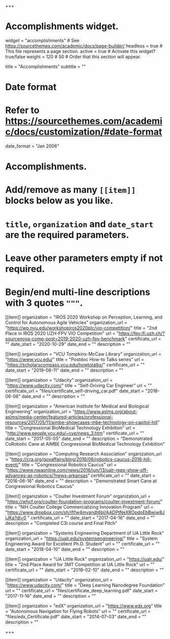 +++
# Accomplishments widget.
widget = "accomplishments"  # See https://sourcethemes.com/academic/docs/page-builder/
headless = true  # This file represents a page section.
active = true  # Activate this widget? true/false
weight = 120 # 50  # Order that this section will appear.

title = "Accomplish&shy;ments"
subtitle = ""

# Date format
#   Refer to https://sourcethemes.com/academic/docs/customization/#date-format
date_format = "Jan 2006"

# Accomplishments.
#   Add/remove as many `[[item]]` blocks below as you like.
#   `title`, `organization` and `date_start` are the required parameters.
#   Leave other parameters empty if not required.
#   Begin/end multi-line descriptions with 3 quotes `"""`.

[[item]]
  organization = "IROS 2020 Workshop on Perception, Learning, and Control for Autonomous Agile Vehicles"
  organization_url = "https://wp.nyu.edu/workshopiros2020plc/vio-competition/"
  title = "2nd Place in IROS 2020 UZH-FPV VIO Competition"
  url = "https://fpv.ifi.uzh.ch/?sourcenova-comp-post=2019-2020-uzh-fpv-benchmark"
  certificate_url = ""
  date_start = "2020-10-29"
  date_end = ""
  description = ""

[[item]]
  organization = "VCU Tompkins-McCaw Library"
  organization_url = "https://www.vcu.edu/"
  title = "Postdoc How-to Talks series"
  url = "https://scholarscompass.vcu.edu/howtotalks/"
  certificate_url = ""
  date_start = "2019-08-11"
  date_end = ""
  description = ""

[[item]]
  organization = "Udacity"
  organization_url = "https://www.udacity.com/"
  title = "Self-Driving Car Engineer"
  url = ""
  certificate_url = "files/certificate_self-driving_car.pdf"
  date_start = "2018-06-06"
  date_end = ""
  description = ""

[[item]]
    organization = "American Institute for Medical and Biological Engineering"
    organization_url = "https://www.aslms.org/about-aslms/media-center/featured-articles/professional-resources/2017/05/11/aimbe-showcases-mbe-technology-on-capitol-hill"
    title = "Congressional BioMedical Technology Exhibition"
    url = "http://www.people.vcu.edu/~cye/news_3.htm"
    certificate_url = ""
    date_start = "2017-05-05"
    date_end = ""
    description = "Demonstrated CoRobotic Cane at AIMBE Congressional BioMedical Technology Exhibition"

[[item]]
    organization = "Computing Research Association"
    organization_url = "https://cra.org/govaffairs/blog/2016/06/robotics-caucus-2016-hill-event/"
    title = "Congressional Robotics Caucus"
    url = "https://www.nwaonline.com/news/2016/jun/13/ualr-reps-show-off-advances-as-robotics/?news-arkansas"
    certificate_url = ""
    date_start = "2016-06-16"
    date_end = ""
    description = "Demonstrated Smart Cane at Congressional Robotics Caucus"

[[item]]
    organization = "Coulter Investment Forum"
    organization_url = "https://whcf.org/coulter-foundation-programs/coulter-investment-forum/"
    title = "NIH Coulter College Commercializing Innovation Program"
    url = "https://www.dropbox.com/sh/iflfw4mvandt6bl/AADPtNeX8OpdoEbBwjw8JjJKa?dl=0 "
    certificate_url = ""
    date_start = "2017-04-16"
    date_end = ""
    description = "Completed C3i course and Final Pitch"

[[item]]
    organization = "Systems Engineering Department of UA Little Rock"
    organization_url = "https://ualr.edu/systemsengineering/"
    title = "System Engineering Award for Excellent Ph.D. Student"
    url = ""
    certificate_url = ""
    date_start = "2018-04-10"
    date_end = ""
    description = ""

[[item]]
    organization = "UA Little Rock"
    organization_url = "https://ualr.edu/"
    title = "2nd Place Award for 3MT Competition at UA Little Rock"
    url = ""
    certificate_url = ""
    date_start = "2018-02-10"
    date_end = ""
    description = ""

[[item]]
    organization = "Udacity"
    organization_url = "https://www.udacity.com/"
    title = "Deep Learning Nanodegree Foundation"
    url = ""
    certificate_url = "files/certificate_deep_learning.pdf"
    date_start = "2017-11-16"
    date_end = ""
    description = ""

[[item]]
  organization = "edX"
  organization_url = "https://www.edx.org"
  title = "Autonomous Navigation for Flying Robots"
  url = ""
  certificate_url = "files/edx_Certificate.pdf"
  date_start = "2014-07-03"
  date_end = ""
  description = ""



+++
